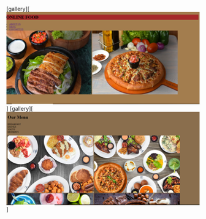 [gallery][![Alt text](<gallery/screenshot one.PNG>)]
[gallery][![Alt text](<gallery/screenshot two.PNG>)]